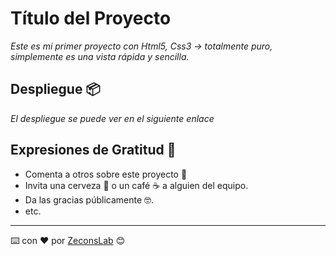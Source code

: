 # Título del Proyecto

_Este es mi primer proyecto con Html5, Css3 -> totalmente puro, simplemente es una vista rápida y sencilla._

## Despliegue 📦

_El despliegue se puede ver en el siguiente enlace_

## Expresiones de Gratitud 🎁

* Comenta a otros sobre este proyecto 📢
* Invita una cerveza 🍺 o un café ☕ a alguien del equipo. 
* Da las gracias públicamente 🤓.
* etc.



---
⌨️ con ❤️ por [ZeconsLab](https://github.com/zeconslab) 😊